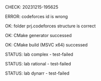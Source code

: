 CHECK: 20231215-195625
ERROR: codeforces id is wrong
OK: folder prj.codeforces structure is correct
OK: CMake generator successed
OK: CMake build (MSVC x64) successed
STATUS: lab complex - test-failed
STATUS: lab rational - test-failed
STATUS: lab dynarr - test-failed
